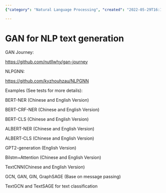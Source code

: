 ```yaml
---
{"category": "Natural Language Processing", "created": "2022-05-29T16:10:06+08:00", "date": "2022-05-29 16:10:06", "description": "This tutorial provides an overview of different natural language processing (NLP) techniques for text classification. It covers a range of methods, including BERT-NER, ALBERT-NER, GPT2-generation, BiLSTM+Attention, TextCNN, and TextGCN. These techniques are applicable to both Chinese and English languages, making it a valuable resource for developers working with diverse language datasets.", "modified": "2022-05-29T16:11:56+08:00", "tags": ["NLP", "BERT-NER", "ALBERT-NER", "GPT2-generation", "BiLSTM+Attention", "TextCNN", "TextGCN"], "title": "Mastering Text Classification: Exploring NLP Techniques with BERT-NER, ALBERT-NER, GPT2, and More"}

---
```


# GAN for NLP text generation

GAN Journey:

https://github.com/nutllwhy/gan-journey

NLPGNN:

https://github.com/kyzhouhzau/NLPGNN

Examples (See tests for more details):

BERT-NER (Chinese and English Version)

BERT-CRF-NER (Chinese and English Version)

BERT-CLS (Chinese and English Version)

ALBERT-NER (Chinese and English Version)

ALBERT-CLS (Chinese and English Version)

GPT2-generation (English Version)

Bilstm+Attention (Chinese and English Version)

TextCNN(Chinese and English Version)

GCN, GAN, GIN, GraphSAGE (Base on message passing)

TextGCN and TextSAGE for text classification
